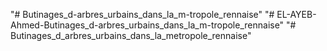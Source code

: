 "# Butinages_d-arbres_urbains_dans_la_m-tropole_rennaise" 
"# EL-AYEB-Ahmed-Butinages_d-arbres_urbains_dans_la_m-tropole_rennaise" 
"# Butinages_d_arbres_urbains_dans_la_metropole_rennaise" 

